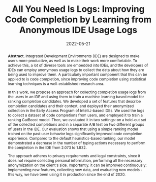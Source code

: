 ---
title: "All You Need Is Logs: Improving Code Completion by Learning from Anonymous IDE Usage Logs"
authors: '<i>Vitaliy Bibaev, Alexey Kalina, Vadim Lomshakov, Yaroslav Golubev, Alexander Bezzubov, Nikita Povarov, and Timofey Bryksin</i>'
status: "accepted"
collection: publications
permalink: /publication/2022-05-21-logs-for-code-completion
date: 2022-05-21
venue: "<b>FSE'2022</b>"
level: 'A*'
pdf: 'https://arxiv.org/pdf/2205.10692.pdf'
counter_id: 'C18'
abstract: "<p><b>Abstract</b>. Integrated Development Environments (IDE) are designed to make users more productive, as well as to make their work more comfortable. To achieve this, a lot of diverse tools are embedded into IDEs, and the developers of IDEs can employ anonymous usage logs to collect the data about how they are being used to improve them. A particularly important component that this can be applied to is code completion, since improving code completion using statistical learning techniques is a well-established research area.</p><p>In this work, we propose an approach for collecting completion usage logs from the users in an IDE and using them to train a machine learning based model for ranking completion candidates. We developed a set of features that describe completion candidates and their context, and deployed their anonymized collection in the Early Access Program of IntelliJ-based IDEs. We used the logs to collect a dataset of code completions from users, and employed it to train a ranking CatBoost model. Then, we evaluated it in two settings: on a held-out set of the collected completions and in a separate A/B test on two different groups of users in the IDE. Our evaluation shows that using a simple ranking model trained on the past user behavior logs significantly improved code completion experience. Compared to the default heuristics-based ranking, our model demonstrated a decrease in the number of typing actions necessary to perform the completion in the IDE from 2.073 to 1.832.</p><p>The approach adheres to privacy requirements and legal constraints, since it does not require collecting personal information, performing all the necessary anonymization on the client's side. Importantly, it can be improved continuously: implementing new features, collecting new data, and evaluating new models - this way, we have been using it in production since the end of 2020.</p>"
---